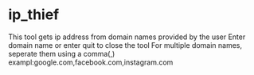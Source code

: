 # ip_thief
This tool gets ip address from domain names provided by the user
Enter domain name or enter quit to close the tool
For multiple domain names, seperate them using a comma(,)
exampl:google.com,facebook.com,instagram.com

